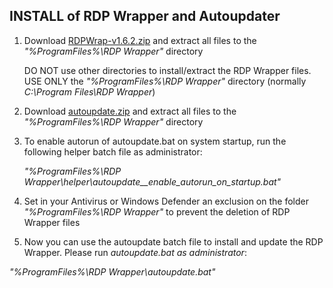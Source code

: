 INSTALL of RDP Wrapper and Autoupdater
--------------------------------------

1. Download [RDPWrap-v1.6.2.zip](https://github.com/taymaytomo/RDP/releases) and extract all files to the _"%ProgramFiles%\RDP Wrapper"_ directory

    DO NOT use other directories to install/extract the RDP Wrapper files.
    USE ONLY the _"%ProgramFiles%\RDP Wrapper"_ directory (normally _C:\Program Files\RDP Wrapper_)


2. Download [autoupdate.zip](https://github.com/taymaytomo/RDP/raw/main/autoupdate.zip) and extract all files to the _"%ProgramFiles%\RDP Wrapper"_ directory


3. To enable autorun of autoupdate.bat on system startup, run the following helper batch file as administrator:

    _"%ProgramFiles%\RDP Wrapper\helper\autoupdate__enable_autorun_on_startup.bat"_


4. Set in your Antivirus or Windows Defender an exclusion on the folder _"%ProgramFiles%\RDP Wrapper"_ to prevent the deletion of RDP Wrapper files


5. Now you can use the autoupdate batch file to install and update the RDP Wrapper. Please run _autoupdate.bat as administrator_:

  _"%ProgramFiles%\RDP Wrapper\autoupdate.bat"_
